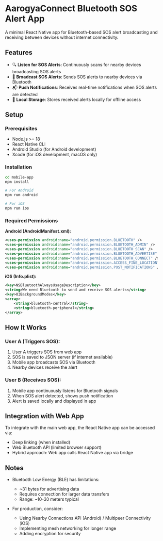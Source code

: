 # AarogyaConnect Bluetooth SOS Alert App

A minimal React Native app for Bluetooth-based SOS alert broadcasting and receiving between devices without internet connectivity.

## Features

- 🔍 **Listen for SOS Alerts**: Continuously scans for nearby devices broadcasting SOS alerts
- 📢 **Broadcast SOS Alerts**: Sends SOS alerts to nearby devices via Bluetooth
- 📬 **Push Notifications**: Receives real-time notifications when SOS alerts are detected
- 💾 **Local Storage**: Stores received alerts locally for offline access

## Setup

### Prerequisites

- Node.js >= 18
- React Native CLI
- Android Studio (for Android development)
- Xcode (for iOS development, macOS only)

### Installation

```bash
cd mobile-app
npm install

# For Android
npm run android

# For iOS
npm run ios
```

### Required Permissions

**Android (AndroidManifest.xml):**
```xml
<uses-permission android:name="android.permission.BLUETOOTH" />
<uses-permission android:name="android.permission.BLUETOOTH_ADMIN" />
<uses-permission android:name="android.permission.BLUETOOTH_SCAN" />
<uses-permission android:name="android.permission.BLUETOOTH_ADVERTISE" />
<uses-permission android:name="android.permission.BLUETOOTH_CONNECT" />
<uses-permission android:name="android.permission.ACCESS_FINE_LOCATION" />
<uses-permission android:name="android.permission.POST_NOTIFICATIONS" />
```

**iOS (Info.plist):**
```xml
<key>NSBluetoothAlwaysUsageDescription</key>
<string>We need Bluetooth to send and receive SOS alerts</string>
<key>UIBackgroundModes</key>
<array>
    <string>bluetooth-central</string>
    <string>bluetooth-peripheral</string>
</array>
```

## How It Works

### User A (Triggers SOS):
1. User A triggers SOS from web app
2. SOS is saved to JSON server (if internet available)
3. Mobile app broadcasts SOS via Bluetooth
4. Nearby devices receive the alert

### User B (Receives SOS):
1. Mobile app continuously listens for Bluetooth signals
2. When SOS alert detected, shows push notification
3. Alert is saved locally and displayed in app

## Integration with Web App

To integrate with the main web app, the React Native app can be accessed via:
- Deep linking (when installed)
- Web Bluetooth API (limited browser support)
- Hybrid approach: Web app calls React Native app via bridge

## Notes

- Bluetooth Low Energy (BLE) has limitations:
  - ~31 bytes for advertising data
  - Requires connection for larger data transfers
  - Range: ~10-30 meters typical

- For production, consider:
  - Using Nearby Connections API (Android) / Multipeer Connectivity (iOS)
  - Implementing mesh networking for longer range
  - Adding encryption for security

